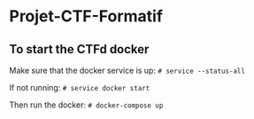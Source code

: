 # Projet-CTF-Formatif

## To start the CTFd docker

Make sure that the docker service is up:
`# service --status-all`

If not running:
`# service docker start`

Then run the docker:
`# docker-compose up`

